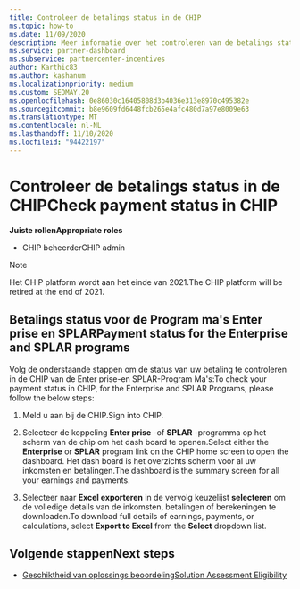 ```yaml
---
title: Controleer de betalings status in de CHIP
ms.topic: how-to
ms.date: 11/09/2020
description: Meer informatie over het controleren van de betalings status in CHIP.
ms.service: partner-dashboard
ms.subservice: partnercenter-incentives
author: Karthic83
ms.author: kashanum
ms.localizationpriority: medium
ms.custom: SEOMAY.20
ms.openlocfilehash: 0e86030c16405808d3b4036e313e8970c495382e
ms.sourcegitcommit: b8e9609fd6448fcb265e4afc480d7a97e8009e63
ms.translationtype: MT
ms.contentlocale: nl-NL
ms.lasthandoff: 11/10/2020
ms.locfileid: "94422197"
---
```

# <a name="check-payment-status-in-chip"></a><span data-ttu-id="7a388-103">Controleer de betalings status in de CHIP</span><span class="sxs-lookup"><span data-stu-id="7a388-103">Check payment status in CHIP</span></span>

<span data-ttu-id="7a388-104">**Juiste rollen**</span><span class="sxs-lookup"><span data-stu-id="7a388-104">**Appropriate roles**</span></span>

- <span data-ttu-id="7a388-105">CHIP beheerder</span><span class="sxs-lookup"><span data-stu-id="7a388-105">CHIP admin</span></span>

>[!NOTE]
><span data-ttu-id="7a388-106">Het CHIP platform wordt aan het einde van 2021.</span><span class="sxs-lookup"><span data-stu-id="7a388-106">The CHIP platform will be retired at the end of 2021.</span></span>

## <a name="payment-status-for-the-enterprise-and-splar-programs"></a><span data-ttu-id="7a388-107">Betalings status voor de Program ma's Enter prise en SPLAR</span><span class="sxs-lookup"><span data-stu-id="7a388-107">Payment status for the Enterprise and SPLAR programs</span></span>

<span data-ttu-id="7a388-108">Volg de onderstaande stappen om de status van uw betaling te controleren in de CHIP van de Enter prise-en SPLAR-Program Ma's:</span><span class="sxs-lookup"><span data-stu-id="7a388-108">To check your payment status in CHIP, for the Enterprise and SPLAR Programs, please follow the below steps:</span></span>

1. <span data-ttu-id="7a388-109">Meld u aan bij de CHIP.</span><span class="sxs-lookup"><span data-stu-id="7a388-109">Sign into CHIP.</span></span>
 
1. <span data-ttu-id="7a388-110">Selecteer de koppeling **Enter prise** -of **SPLAR** -programma op het scherm van de chip om het dash board te openen.</span><span class="sxs-lookup"><span data-stu-id="7a388-110">Select either the **Enterprise** or **SPLAR** program link on the CHIP home screen to open the dashboard.</span></span> <span data-ttu-id="7a388-111">Het dash board is het overzichts scherm voor al uw inkomsten en betalingen.</span><span class="sxs-lookup"><span data-stu-id="7a388-111">The dashboard is the summary screen for all your earnings and payments.</span></span>
 
1. <span data-ttu-id="7a388-112">Selecteer naar  **Excel exporteren** in de vervolg keuzelijst **selecteren** om de volledige details van de inkomsten, betalingen of berekeningen te downloaden.</span><span class="sxs-lookup"><span data-stu-id="7a388-112">To download full details of earnings, payments, or calculations, select  **Export to Excel** from the **Select** dropdown list.</span></span>

## <a name="next-steps"></a><span data-ttu-id="7a388-113">Volgende stappen</span><span class="sxs-lookup"><span data-stu-id="7a388-113">Next steps</span></span>

- [<span data-ttu-id="7a388-114">Geschiktheid van oplossings beoordeling</span><span class="sxs-lookup"><span data-stu-id="7a388-114">Solution Assessment Eligibility</span></span>](chip-solution-assessment.md) 
